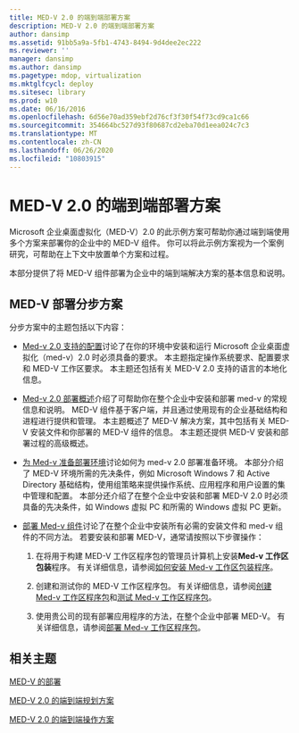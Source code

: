 ```yaml
---
title: MED-V 2.0 的端到端部署方案
description: MED-V 2.0 的端到端部署方案
author: dansimp
ms.assetid: 91bb5a9a-5fb1-4743-8494-9d4dee2ec222
ms.reviewer: ''
manager: dansimp
ms.author: dansimp
ms.pagetype: mdop, virtualization
ms.mktglfcycl: deploy
ms.sitesec: library
ms.prod: w10
ms.date: 06/16/2016
ms.openlocfilehash: 6d56e70ad359ebf2d76cf3f30f54f73cd9ca1c66
ms.sourcegitcommit: 354664bc527d93f80687cd2eba70d1eea024c7c3
ms.translationtype: MT
ms.contentlocale: zh-CN
ms.lasthandoff: 06/26/2020
ms.locfileid: "10803915"
---
```

# MED-V 2.0 的端到端部署方案


Microsoft 企业桌面虚拟化（MED-V）2.0 的此示例方案可帮助你通过端到端使用多个方案来部署你的企业中的 MED-V 组件。 你可以将此示例方案视为一个案例研究，可帮助在上下文中放置单个方案和过程。

本部分提供了将 MED-V 组件部署为企业中的端到端解决方案的基本信息和说明。

## MED-V 部署分步方案


分步方案中的主题包括以下内容：

-   [Med-v 2.0 支持的配置](med-v-20-supported-configurations.md)讨论了在你的环境中安装和运行 Microsoft 企业桌面虚拟化（med-v）2.0 时必须具备的要求。 本主题指定操作系统要求、配置要求和 MED-V 工作区要求。 本主题还包括有关 MED-V 2.0 支持的语言的本地化信息。

-   [Med-v 2.0 部署概述](med-v-20-deployment-overview.md)介绍了可帮助你在整个企业中安装和部署 med-v 的常规信息和说明。 MED-V 组件基于客户端，并且通过使用现有的企业基础结构和进程进行提供和管理。 本主题概述了 MED-V 解决方案，其中包括有关 MED-V 安装文件和你部署的 MED-V 组件的信息。 本主题还提供 MED-V 安装和部署过程的高级概述。

-   [为 Med-v 准备部署环境](prepare-the-deployment-environment-for-med-v.md)讨论如何为 med-v 2.0 部署准备环境。 本部分介绍了 MED-V 环境所需的先决条件，例如 Microsoft Windows 7 和 Active Directory 基础结构，使用组策略来提供操作系统、应用程序和用户设置的集中管理和配置。 本部分还介绍了在整个企业中安装和部署 MED-V 2.0 时必须具备的先决条件，如 Windows 虚拟 PC 和所需的 Windows 虚拟 PC 更新。

-   [部署 Med-v 组件](deploy-the-med-v-components.md)讨论了在整个企业中安装所有必需的安装文件和 med-v 组件的不同方法。 若要安装和部署 MED-V，通常请按照以下步骤操作：

    1.  在将用于构建 MED-V 工作区程序包的管理员计算机上安装**Med-v 工作区包装**程序。 有关详细信息，请参阅[如何安装 Med-v 工作区包装程序](how-to-install-the-med-v-workspace-packager.md)。

    2.  创建和测试你的 MED-V 工作区程序包。 有关详细信息，请参阅[创建 Med-v 工作区程序包](create-a-med-v-workspace-package.md)和[测试 Med-v 工作区程序包](testing-the-med-v-workspace-package.md)。

    3.  使用贵公司的现有部署应用程序的方法，在整个企业中部署 MED-V。 有关详细信息，请参阅[部署 Med-v 工作区程序包](deploying-the-med-v-workspace-package.md)。

## 相关主题


[MED-V 的部署](deployment-of-med-v.md)

[MED-V 2.0 的端到端规划方案](end-to-end-planning-scenario-for-med-v-20.md)

[MED-V 2.0 的端到端操作方案](end-to-end-operations-scenario-for-med-v-20.md)

 

 





